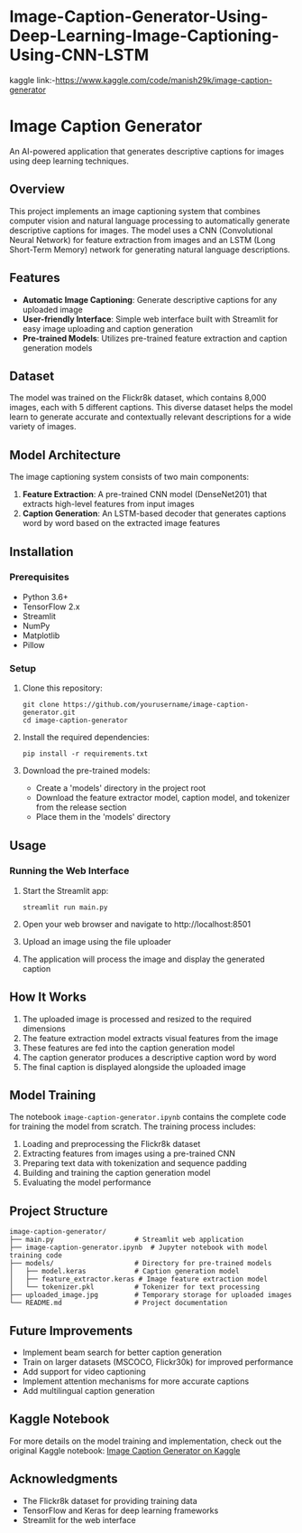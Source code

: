 # Image-Caption-Generator-Using-Deep-Learning-Image-Captioning-Using-CNN-LSTM


kaggle link:-https://www.kaggle.com/code/manish29k/image-caption-generator




# Image Caption Generator

An AI-powered application that generates descriptive captions for images using deep learning techniques.

## Overview

This project implements an image captioning system that combines computer vision and natural language processing to automatically generate descriptive captions for images. The model uses a CNN (Convolutional Neural Network) for feature extraction from images and an LSTM (Long Short-Term Memory) network for generating natural language descriptions.

## Features

- **Automatic Image Captioning**: Generate descriptive captions for any uploaded image
- **User-friendly Interface**: Simple web interface built with Streamlit for easy image uploading and caption generation
- **Pre-trained Models**: Utilizes pre-trained feature extraction and caption generation models

## Dataset

The model was trained on the Flickr8k dataset, which contains 8,000 images, each with 5 different captions. This diverse dataset helps the model learn to generate accurate and contextually relevant descriptions for a wide variety of images.

## Model Architecture

The image captioning system consists of two main components:

1. **Feature Extraction**: A pre-trained CNN model (DenseNet201) that extracts high-level features from input images
2. **Caption Generation**: An LSTM-based decoder that generates captions word by word based on the extracted image features

## Installation

### Prerequisites

- Python 3.6+
- TensorFlow 2.x
- Streamlit
- NumPy
- Matplotlib
- Pillow

### Setup

1. Clone this repository:
   ```
   git clone https://github.com/yourusername/image-caption-generator.git
   cd image-caption-generator
   ```

2. Install the required dependencies:
   ```
   pip install -r requirements.txt
   ```

3. Download the pre-trained models:
   - Create a 'models' directory in the project root
   - Download the feature extractor model, caption model, and tokenizer from the release section
   - Place them in the 'models' directory

## Usage

### Running the Web Interface

1. Start the Streamlit app:
   ```
   streamlit run main.py
   ```

2. Open your web browser and navigate to http://localhost:8501

3. Upload an image using the file uploader

4. The application will process the image and display the generated caption

## How It Works

1. The uploaded image is processed and resized to the required dimensions
2. The feature extraction model extracts visual features from the image
3. These features are fed into the caption generation model
4. The caption generator produces a descriptive caption word by word
5. The final caption is displayed alongside the uploaded image

## Model Training

The notebook `image-caption-generator.ipynb` contains the complete code for training the model from scratch. The training process includes:

1. Loading and preprocessing the Flickr8k dataset
2. Extracting features from images using a pre-trained CNN
3. Preparing text data with tokenization and sequence padding
4. Building and training the caption generation model
5. Evaluating the model performance

## Project Structure

```
image-caption-generator/
├── main.py                    # Streamlit web application
├── image-caption-generator.ipynb  # Jupyter notebook with model training code
├── models/                    # Directory for pre-trained models
│   ├── model.keras            # Caption generation model
│   ├── feature_extractor.keras # Image feature extraction model
│   └── tokenizer.pkl          # Tokenizer for text processing
├── uploaded_image.jpg         # Temporary storage for uploaded images
└── README.md                  # Project documentation
```

## Future Improvements

- Implement beam search for better caption generation
- Train on larger datasets (MSCOCO, Flickr30k) for improved performance
- Add support for video captioning
- Implement attention mechanisms for more accurate captions
- Add multilingual caption generation

## Kaggle Notebook

For more details on the model training and implementation, check out the original Kaggle notebook:
[Image Caption Generator on Kaggle](https://www.kaggle.com/code/manish29k/image-caption-generator)



## Acknowledgments

- The Flickr8k dataset for providing training data
- TensorFlow and Keras for deep learning frameworks
- Streamlit for the web interface
